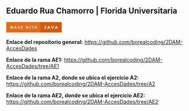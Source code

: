 ## Eduardo Rua Chamorro | Florida Universitaria
<a href="https://forthebadge.com/generator/"><img src="https://github.com/borealcoding/2DAM-AccesDades/blob/master/made-with-java.svg" width="150" alt="Make with Java"></a>

**Enlace del repositorio general:** https://github.com/borealcoding/2DAM-AccesDades

**Enlace de la rama AE1:** https://github.com/borealcoding/2DAM-AccesDades/tree/AE1

**Enlace de la rama A2, donde se ubica el ejercicio A2:** https://github.com/borealcoding/2DAM-AccesDades/tree/A2

**Enlace de la rama AE2, donde se ubica el ejercicio AE2:** https://github.com/borealcoding/2DAM-AccesDades/tree/AE2
